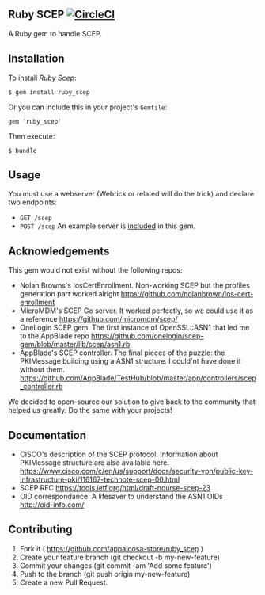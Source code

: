 Ruby SCEP [![CircleCI](https://circleci.com/gh/appaloosa-store/ruby_scep.svg?style=svg)](https://circleci.com/gh/appaloosa-store/ruby_scep)
---
A Ruby gem to handle SCEP.

Installation
---
To install *Ruby Scep*:

```
$ gem install ruby_scep
```

Or you can include this in your project's `Gemfile`:

```
gem 'ruby_scep'
```

Then execute:

```
$ bundle
```
Usage
---

You must use a webserver (Webrick or related will do the trick) and declare two endpoints:
- `GET /scep`
- `POST /scep`
An example server is [included](https://github.com/appaloosa-store/ruby_scep/tree/master/example_server) in this gem.

Acknowledgements
---
This gem would not exist without the following repos:
- Nolan Browns's IosCertEnrollment. Non-working SCEP but the profiles generation part worked alright https://github.com/nolanbrown/ios-cert-enrollment
- MicroMDM's SCEP Go server. It worked perfectly, so we could use it as a reference https://github.com/micromdm/scep/
- OneLogin SCEP gem. The first instance of OpenSSL::ASN1 that led me to the AppBlade repo https://github.com/onelogin/scep-gem/blob/master/lib/scep/asn1.rb
- AppBlade's SCEP controller. The final pieces of the puzzle: the PKIMessage building using a ASN1 structure. I could'nt have done it without them. https://github.com/AppBlade/TestHub/blob/master/app/controllers/scep_controller.rb

We decided to open-source our solution to give back to the community that helped us greatly. Do the same with your projects!

Documentation
---
- CISCO's description of the SCEP protocol. Information about PKIMessage structure are also available here. https://www.cisco.com/c/en/us/support/docs/security-vpn/public-key-infrastructure-pki/116167-technote-scep-00.html
- SCEP RFC https://tools.ietf.org/html/draft-nourse-scep-23
- OID correspondance. A lifesaver to understand the ASN1 OIDs http://oid-info.com/

Contributing
---
1. Fork it ( https://github.com/appaloosa-store/ruby_scep )
2. Create your feature branch (git checkout -b my-new-feature)
3. Commit your changes (git commit -am 'Add some feature')
4. Push to the branch (git push origin my-new-feature)
5. Create a new Pull Request.